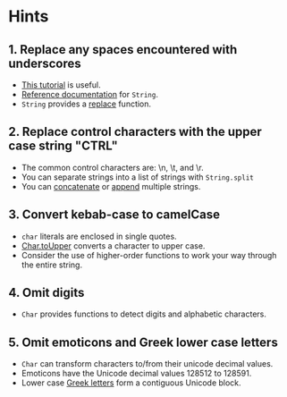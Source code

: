 # Hints

## 1. Replace any spaces encountered with underscores
- [This tutorial][string-tutorial] is useful.
- [Reference documentation][string-docs] for `String`.
- `String` provides a [replace][replace] function.

## 2. Replace control characters with the upper case string "CTRL"
- The common control characters are: \n, \t, and \r.
- You can separate strings into a list of strings with `String.split`
- You can [concatenate][concat] or [append][append] multiple strings.

## 3. Convert kebab-case to camelCase
- `char` literals are enclosed in single quotes.
- [Char.toUpper][toUpper] converts a character to upper case.
- Consider the use of higher-order functions to work your way through the entire string.

## 4. Omit digits
- `Char` provides functions to detect digits and alphabetic characters.


## 5. Omit emoticons and Greek lower case letters
- `Char` can transform characters to/from their unicode decimal values.
- Emoticons have the Unicode decimal values 128512 to 128591.
- Lower case [Greek letters][greek] form a contiguous Unicode block.

[string-tutorial]:https://elmprogramming.com/string.html
[string-docs]: https://package.elm-lang.org/packages/elm/core/latest/String
[replace]: https://package.elm-lang.org/packages/elm/core/latest/String#replace
[concat]: https://package.elm-lang.org/packages/elm/core/latest/String#concat
[append]: https://package.elm-lang.org/packages/elm/core/latest/String#append
[whitespace]: https://en.wikipedia.org/wiki/Whitespace_character#Unicode
[controlChars]: https://en.wikipedia.org/wiki/Unicode_control_characters
[toUpper]: https://package.elm-lang.org/packages/elm/core/latest/Char#toUpper
[greek]: https://www.compart.com/en/unicode/scripts/Grek
